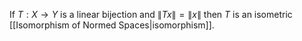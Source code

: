 If $T:X\to Y$ is a linear bijection and $\lVert Tx \rVert=\lVert x \rVert$ then $T$ is an isometric [[Isomorphism of Normed Spaces|isomorphism]].

